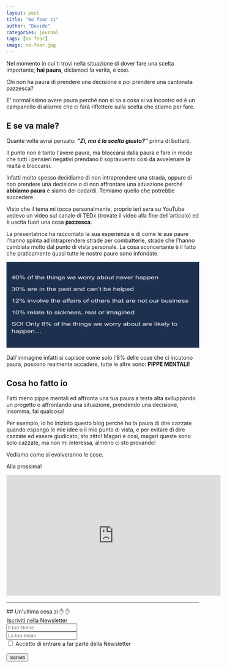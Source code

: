 ```yaml
---
layout: post
title: "No fear zi"
author: "Davide"
categories: journal
tags: [no-fear]
image: no-fear.jpg
---
```


Nel momento in cui ti trovi nella situazione di dover fare una scelta importante, **hai paura**, diciamoci la verità, è così.

Chi non ha paura di prendere una decisione e poi prendere una cantonata pazzesca?

E' normalissimo avere paura perché non si sa a cosa si va incontro ed è un campanello di allarme che ci farà riflettere sulla scelta che stiamo per fare.

## E se va male?

Quante volte avrai pensato: **_"Zi, ma è la scelta giusta?"_** prima di buttarti.

Il punto non è tanto l'avere paura, ma bloccarsi dalla paura e fare in modo che tutti i pensieri negativi prendano il sopravvento così da avvelenare la realtà e bloccarsi.

Infatti molto spesso decidiamo di non intraprendere una strada, oppure di non prendere una decisione o di non affrontare una situazione perché **abbiamo paura** e siamo dei codardi. Temiamo quello che potrebbe succedere.

Visto che il tema mi tocca personalmente, proprio ieri sera su YouTube vedevo un video sul canale di TEDx (trovate il video alla fine dell'articolo) ed è uscita fuori una cosa **pazzesca**.

La presentatrice ha raccontato la sua esperienza e di come le sue paure l'hanno spinta ad intraprendere strade per combatterle, strade che l'hanno cambiata molto dal punto di vista personale.
La cosa sconcertante è il fatto che praticamente quasi tutte le nostre paure sono infondate.

<img src="../assets/img/fears.jpg">

Dall'immagine infatti si capisce come solo l'8% delle cose che ci incutono paura, possono realmente accadere, tutte le altre sono: **PIPPE MENTALI!**

## Cosa ho fatto io

Fatti meno pippe mentali ed affronta una tua paura a testa alta sviluppando un progetto o affrontando una situazione, prendendo una decisione, insomma, fai qualcosa!

Per esempio, io ho iniziato questo blog perché ho la paura di dire cazzate quando espongo le mie idee o il mio punto di vista, e per evitare di dire cazzate ed essere giudicato, sto zitto!
Magari è così, magari queste sono solo cazzate, ma non mi interessa, almeno ci sto provando!

Vediamo come si evolveranno le cose.

Alla prossima!

<iframe width="560" height="315" src="https://www.youtube.com/embed/-FyVetL1MEw" frameborder="0" allow="autoplay; encrypted-media" allowfullscreen></iframe>

<br>
<hr>
## Un'ultima cosa zi ✋ ✋

<form action="https://sprintstudio.us11.list-manage.com/subscribe/post?u=baa6a96ac00514e2d994c55e2&amp;id=10b14f6753" method="post" id="mc-embedded-subscribe-form" name="mc-embedded-subscribe-form" class="validate" target="_blank" validate>
	<legend>Iscriviti nella Newsletter</legend>
	<div class="form-group">
		<input type="text" name="FNAME" class="form-control" id="mce-FNAME" placeholder="Il tuo Nome" required="">
	</div>
	<div class="form-group">
		<input type="email" name="EMAIL" class="form-control required email" id="mce-EMAIL" placeholder="La tua email" required="">
	</div>
	<div class="form-group">
		<input type="checkbox" class="form-check-input" id="mce-MMERGE3" placeholder="Devi dare il consenso" value="SI" name="MMERGE3" required="">
    	<label class="form-check-label" for="mce-MMERGE3" >Accetto di entrare a far parte della Newsletter</label>
	</div>
	<br>
	<div class="form-group">
		<button type="submit" class="btn btn-default" value="Iscriviti" href="">Iscriviti</button>
	</div>
</form>
